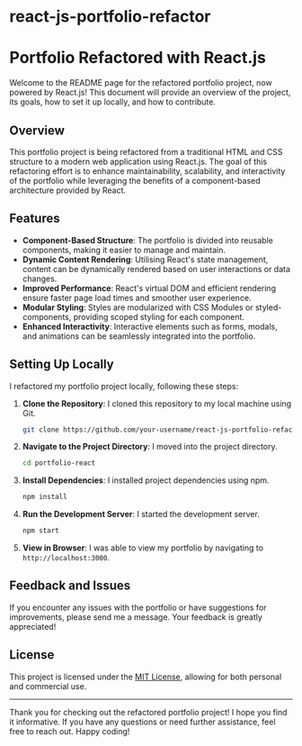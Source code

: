 # react-js-portfolio-refactor

# Portfolio Refactored with React.js

Welcome to the README page for the refactored portfolio project, now powered by React.js! This document will provide an overview of the project, its goals, how to set it up locally, and how to contribute.

## Overview

This portfolio project is being refactored from a traditional HTML and CSS structure to a modern web application using React.js. The goal of this refactoring effort is to enhance maintainability, scalability, and interactivity of the portfolio while leveraging the benefits of a component-based architecture provided by React.

## Features

- **Component-Based Structure**: The portfolio is divided into reusable components, making it easier to manage and maintain.
- **Dynamic Content Rendering**: Utilising React's state management, content can be dynamically rendered based on user interactions or data changes.
- **Improved Performance**: React's virtual DOM and efficient rendering ensure faster page load times and smoother user experience.
- **Modular Styling**: Styles are modularized with CSS Modules or styled-components, providing scoped styling for each component.
- **Enhanced Interactivity**: Interactive elements such as forms, modals, and animations can be seamlessly integrated into the portfolio.

## Setting Up Locally

I refactored my portfolio project locally, following these steps:

1. **Clone the Repository**: I cloned this repository to my local machine using Git.

   ```bash
   git clone https://github.com/your-username/react-js-portfolio-refactor.git
   ```

2. **Navigate to the Project Directory**: I moved into the project directory.

   ```bash
   cd portfolio-react
   ```

3. **Install Dependencies**: I installed project dependencies using npm.

   ```bash
   npm install
   ```

4. **Run the Development Server**: I started the development server.

   ```bash
   npm start

   ```
   
5. **View in Browser**: I was able to view my portfolio by navigating to `http://localhost:3000`.

## Feedback and Issues

If you encounter any issues with the portfolio or have suggestions for improvements, please send me a message. Your feedback is greatly appreciated!

## License

This project is licensed under the [MIT License](LICENSE), allowing for both personal and commercial use.

---

Thank you for checking out the refactored portfolio project! I hope you find it informative. If you have any questions or need further assistance, feel free to reach out. Happy coding!

